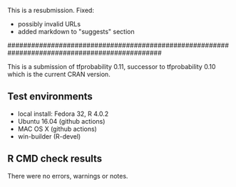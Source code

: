 



This is a resubmission. Fixed:

* possibly invalid URLs
* added markdown to "suggests" section


###############################################################################################


This is a submission of tfprobability 0.11, successor to tfprobability 0.10 which is the current CRAN version.

## Test environments

* local install: Fedora 32, R 4.0.2
* Ubuntu 16.04 (github actions)
* MAC OS X (github actions)
* win-builder (R-devel)


## R CMD check results

There were no errors, warnings or notes.


